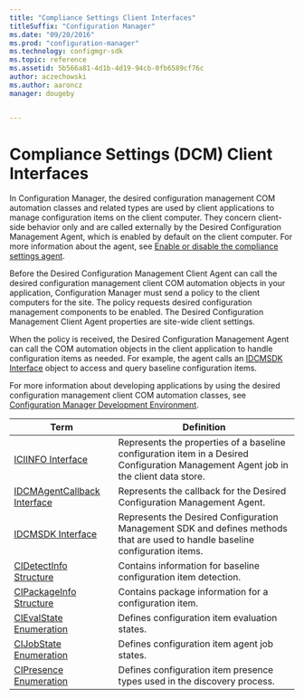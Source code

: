 ```yaml
---
title: "Compliance Settings Client Interfaces"
titleSuffix: "Configuration Manager"
ms.date: "09/20/2016"
ms.prod: "configuration-manager"
ms.technology: configmgr-sdk
ms.topic: reference
ms.assetid: 5b566a81-4d1b-4d19-94cb-0fb6589cf76c
author: aczechowski
ms.author: aaroncz
manager: dougeby


---
```

# Compliance Settings (DCM) Client Interfaces
In Configuration Manager, the desired configuration management COM automation classes and related types are used by client applications to manage configuration items on the client computer. They concern client-side behavior only and are called externally by the Desired Configuration Management Agent, which is enabled by default on the client computer. For more information about the agent, see [Enable or disable the compliance settings agent](../../../../compliance/how-to-enable-or-disable-the-compliance-settings--dcm--agent.md).  

 Before the Desired Configuration Management Client Agent can call the desired configuration management client COM automation objects in your application, Configuration Manager must send a policy to the client computers for the site. The policy requests desired configuration management components to be enabled. The Desired Configuration Management Client Agent properties are site-wide client settings.  

 When the policy is received, the Desired Configuration Management Agent can call the COM automation objects in the client application to handle configuration items as needed. For example, the agent calls an [IDCMSDK Interface](../../../../../develop/reference/core/clients/client-classes/idcmsdk-interface.md) object to access and query baseline configuration items.  

 For more information about developing applications by using the desired configuration management client COM automation classes, see [Configuration Manager Development Environment](../../../../../develop/core/reqs/about-configuration-manager-sdk-requirements.md).  

|Term|Definition|  
|----------|----------------|  
|[ICIINFO Interface](../../../../../develop/reference/core/clients/client-classes/iciinfo-interface.md)|Represents the properties of a baseline configuration item in a Desired Configuration Management Agent job in the client data store.|  
|[IDCMAgentCallback Interface](../../../../../develop/reference/core/clients/client-classes/idcmagentcallback-interface.md)|Represents the callback for the Desired Configuration Management Agent.|  
|[IDCMSDK Interface](../../../../../develop/reference/core/clients/client-classes/idcmsdk-interface.md)|Represents the Desired Configuration Management SDK and defines methods that are used to handle baseline configuration items.|  
|[CIDetectInfo Structure](../../../../../develop/reference/core/clients/client-classes/cidetectinfo-structure.md)|Contains information for baseline configuration item detection.|  
|[CIPackageInfo Structure](../../../../../develop/reference/core/clients/client-classes/cipackageinfo-structure.md)|Contains package information for a configuration item.|  
|[CIEvalState Enumeration](../../../../../develop/reference/core/clients/client-classes/cievalstate-enumeration.md)|Defines configuration item evaluation states.|  
|[CIJobState Enumeration](../../../../../develop/reference/core/clients/client-classes/cijobstate-enumeration.md)|Defines configuration item agent job states.|  
|[CIPresence Enumeration](../../../../../develop/reference/core/clients/client-classes/cipresence-enumeration.md)|Defines configuration item presence types used in the discovery process.|  
